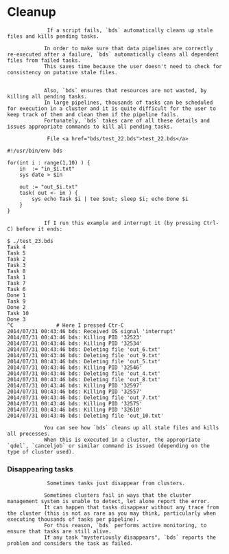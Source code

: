 # Cleanup 
				 If a script fails, `bds` automatically cleans up stale files and kills pending tasks. 

				In order to make sure that data pipelines are correctly re-executed after a failure, `bds` automatically cleans all dependent files from failed tasks.
				This saves time because the user doesn't need to check for consistency on putative stale files.
				
				
				Also, `bds` ensures that resources are not wasted, by killing all pending tasks.
				In large pipelines, thousands of tasks can be scheduled for execution in a cluster and it is quite difficult for the user to keep track of them and clean them if the pipeline fails.
				Fortunately, `bds` takes care of all these details and issues appropriate commands to kill all pending tasks.

				 File <a href="bds/test_22.bds">test_22.bds</a>
```
#!/usr/bin/env bds

for(int i : range(1,10) ) {
    in  := "in_$i.txt"
    sys date > $in

    out := "out_$i.txt"
    task( out <- in ) {
        sys echo Task $i | tee $out; sleep $i; echo Done $i
    }
}
```

				If I run this example and interrupt it (by pressing Ctrl-C) before it ends:
```
$ ./test_23.bds
Task 4
Task 5
Task 2
Task 3
Task 8
Task 1
Task 7
Task 6
Done 1
Task 9
Done 2
Task 10
Done 3
^C				# Here I pressed Ctr-C
2014/07/31 00:43:46 bds: Received OS signal 'interrupt'
2014/07/31 00:43:46 bds: Killing PID '32523'
2014/07/31 00:43:46 bds: Killing PID '32534'
2014/07/31 00:43:46 bds: Deleting file 'out_6.txt'
2014/07/31 00:43:46 bds: Deleting file 'out_9.txt'
2014/07/31 00:43:46 bds: Deleting file 'out_5.txt'
2014/07/31 00:43:46 bds: Killing PID '32546'
2014/07/31 00:43:46 bds: Deleting file 'out_4.txt'
2014/07/31 00:43:46 bds: Deleting file 'out_8.txt'
2014/07/31 00:43:46 bds: Killing PID '32597'
2014/07/31 00:43:46 bds: Killing PID '32557'
2014/07/31 00:43:46 bds: Deleting file 'out_7.txt'
2014/07/31 00:43:46 bds: Killing PID '32575'
2014/07/31 00:43:46 bds: Killing PID '32610'
2014/07/31 00:43:46 bds: Deleting file 'out_10.txt'
```
				You can see how `bds` cleans up all stale files and kills all processes.
				When this is executed in a cluster, the appropriate `qdel`, `canceljob` or similar command is issued (depending on the type of cluster used).
	
### Disappearing tasks
				 Sometimes tasks just disappear from clusters. 

				Sometimes clusters fail in ways that the cluster management system is unable to detect, let alone report the error.
				It can happen that tasks disappear without any trace from the cluster (this is not as rare as you may think, particularly when executing thousands of tasks per pipeline).
				For this reason, `bds` performs active monitoring, to ensure that tasks are still alive.
				If any task "mysteriously disappears", `bds` reports the problem and considers the task as failed.
			

